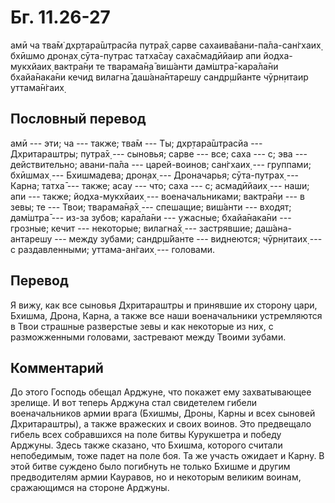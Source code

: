 # Бг. 11.26-27

амӣ ча тва̄м̇ дхр̣тара̄шт̣расйа путра̄х̣ сарве сахаива̄вани-па̄ла-сан̇гхаих̣ бхӣшмо
дрон̣ах̣ сӯта-путрас татха̄сау саха̄смадӣйаир апи йодха-мукхйаих̣ вактра̄н̣и те
тварама̄н̣а̄ виш́анти дам̇шт̣ра̄-кара̄ла̄ни бхайа̄нака̄ни кечид вилагна̄
даш́ана̄нтарешу сандр̣ш́йанте чӯрн̣итаир уттама̄н̇гаих̣

## Пословный перевод

амӣ --- эти; ча --- также; тва̄м --- Ты; дхр̣тара̄шт̣расйа --- Дхритараштры;
путра̄х̣ --- сыновья; сарве --- все; саха --- с; эва --- действительно;
авани-па̄ла --- царей-воинов; сан̇гхаих̣ --- группами; бхӣшмах̣ ---
Бхишмадева; дрон̣ах̣ --- Дроначарья; сӯта-путрах̣ --- Карна; татха̄ ---
также; асау --- что; саха --- с; асмадӣйаих̣ --- наши; апи --- также;
йодха-мукхйаих̣ --- военачальниками; вактра̄н̣и --- в зевы; те --- Твои;
тварама̄н̣а̄х̣ --- спешащие; виш́анти --- входят; дам̇шт̣ра̄ --- из-за зубов;
кара̄ла̄ни --- ужасные; бхайа̄нака̄ни --- грозные; кечит --- некоторые;
вилагна̄х̣ --- застрявшие; даш́ана-антарешу --- между зубами; сандр̣ш́йанте
--- виднеются; чӯрн̣итаих̣ --- с раздавленными; уттама-ан̇гаих̣ ---
головами.

## Перевод

Я вижу, как все сыновья Дхритараштры и принявшие их сторону цари,
Бхишма, Дрона, Карна, а также все наши военачальники устремляются в Твои
страшные разверстые зевы и как некоторые из них, с разможженными
головами, застревают между Твоими зубами.

## Комментарий

До этого Господь обещал Арджуне, что покажет ему захватывающее зрелище.
И вот теперь Арджуна стал свидетелем гибели военачальников армии врага
(Бхишмы, Дроны, Карны и всех сыновей Дхритараштры), а также вражеских и
своих воинов. Это предвещало гибель всех собравшихся на поле битвы
Курукшетра и победу Арджуны. Здесь также сказано, что Бхишма, которого
считали непобедимым, тоже падет на поле боя. Та же участь ожидает и
Карну. В этой битве суждено было погибнуть не только Бхишме и другим
предводителям армии Кауравов, но и некоторым великим воинам, сражающимся
на стороне Арджуны.
